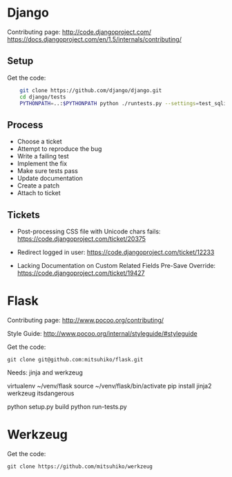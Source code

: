 Django
======

Contributing page: http://code.djangoproject.com/
https://docs.djangoproject.com/en/1.5/internals/contributing/


Setup
-----

Get the code: 
```bash
    git clone https://github.com/django/django.git
    cd django/tests
    PYTHONPATH=..:$PYTHONPATH python ./runtests.py --settings=test_sqlite
```


Process
-------

* Choose a ticket
* Attempt to reproduce the bug
* Write a failing test
* Implement the fix
* Make sure tests pass
* Update documentation
* Create a patch
* Attach to ticket

Tickets
-------

* Post-processing CSS file with Unicode chars fails: https://code.djangoproject.com/ticket/20375

* Redirect logged in user: https://code.djangoproject.com/ticket/12233

* Lacking Documentation on Custom Related Fields Pre-Save Override: https://code.djangoproject.com/ticket/19427


Flask
=====

Contributing page: http://www.pocoo.org/contributing/

Style Guide: http://www.pocoo.org/internal/styleguide/#styleguide

Get the code:

    git clone git@github.com:mitsuhiko/flask.git

Needs: jinja and werkzeug

virtualenv ~/venv/flask
source ~/venv/flask/bin/activate
pip install jinja2 werkzeug itsdangerous

python setup.py build
python run-tests.py


Werkzeug
========

Get the code:

    git clone https://github.com/mitsuhiko/werkzeug



